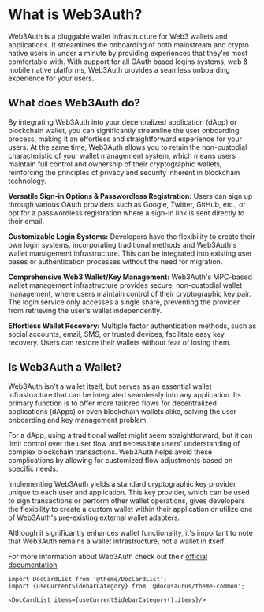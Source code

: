 # What is Web3Auth?
Web3Auth is a pluggable wallet infrastructure for Web3 wallets and applications. It streamlines the onboarding of both mainstream and crypto native users in under a minute by providing experiences that they're most comfortable with. With support for all OAuth based logins systems, web & mobile native platforms, Web3Auth provides a seamless onboarding experience for your users.

## What does Web3Auth do?
By integrating Web3Auth into your decentralized application (dApp) or blockchain wallet, you can significantly streamline the user onboarding process, making it an effortless and straightforward experience for your users. At the same time, Web3Auth allows you to retain the non-custodial characteristic of your wallet management system, which means users maintain full control and ownership of their cryptographic wallets, reinforcing the principles of privacy and security inherent in blockchain technology.

**Versatile Sign-in Options & Passwordless Registration:** Users can sign up through various OAuth providers such as Google, Twitter, GitHub, etc., or opt for a passwordless registration where a sign-in link is sent directly to their email.

**Customizable Login Systems:** Developers have the flexibility to create their own login systems, incorporating traditional methods and Web3Auth's wallet management infrastructure. This can be integrated into existing user bases or authentication processes without the need for migration.

**Comprehensive Web3 Wallet/Key Management:** Web3Auth's MPC-based wallet management infrastructure provides secure, non-custodial wallet management, where users maintain control of their cryptographic key pair. The login service only accesses a single share, preventing the provider from retrieving the user's wallet independently.

**Effortless Wallet Recovery:** Multiple factor authentication methods, such as social accounts, email, SMS, or trusted devices, facilitate easy key recovery. Users can restore their wallets without fear of losing them.

## Is Web3Auth a Wallet?
Web3Auth isn't a wallet itself, but serves as an essential wallet infrastructure that can be integrated seamlessly into any application. Its primary function is to offer more tailored flows for decentralized applications (dApps) or even blockchain wallets alike, solving the user onboarding and key management problem.

For a dApp, using a traditional wallet might seem straightforward, but it can limit control over the user flow and necessitate users' understanding of complex blockchain transactions. Web3Auth helps avoid these complications by allowing for customized flow adjustments based on specific needs.

Implementing Web3Auth yields a standard cryptographic key provider unique to each user and application. This key provider, which can be used to sign transactions or perform other wallet operations, gives developers the flexibility to create a custom wallet within their application or utilize one of Web3Auth's pre-existing external wallet adapters.

Although it significantly enhances wallet functionality, it's important to note that Web3Auth remains a wallet infrastructure, not a wallet in itself.

For more information about Web3Auth check out their [official documentation](https://web3auth.io/docs/what-is-web3auth)

```mdx-code-block
import DocCardList from '@theme/DocCardList';
import {useCurrentSidebarCategory} from '@docusaurus/theme-common';

<DocCardList items={useCurrentSidebarCategory().items}/>
```

